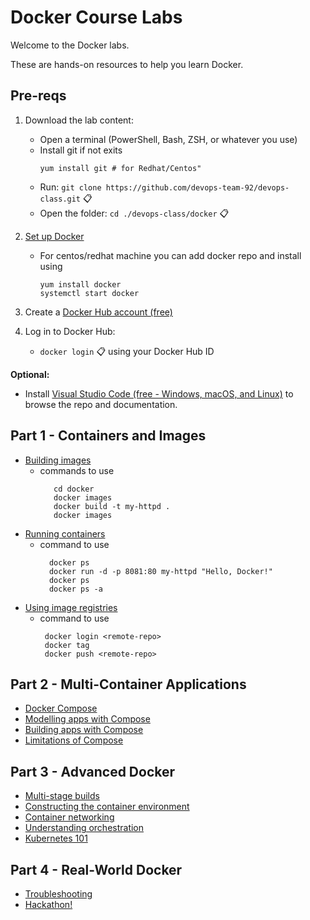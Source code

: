 # Docker Course Labs

Welcome to the Docker labs.

These are hands-on resources to help you learn Docker.

## Pre-reqs

1. Download the lab content:
    - Open a terminal (PowerShell, Bash, ZSH, or whatever you use)
    - Install git if not exits
      ```
      yum install git # for Redhat/Centos"
      ```
    - Run: `git clone https://github.com/devops-team-92/devops-class.git` 📋
    - Open the folder: `cd ./devops-class/docker` 📋
   
1. [Set up Docker ](https://docs.docker.com/get-docker/)
   - For centos/redhat machine you can add docker repo and install using
     ```
     yum install docker
     systemctl start docker
     ```
3. Create a [Docker Hub account (free)](https://hub.docker.com/)

5. Log in to Docker Hub:
    - `docker login` 📋 using your Docker Hub ID

**Optional:**
- Install [Visual Studio Code (free - Windows, macOS, and Linux)](https://code.visualstudio.com/) to browse the repo and documentation.

## Part 1 - Containers and Images
- [Building images](https://docker.courselabs.co/labs/images/)
  - commands to use
     ```
        cd docker
        docker images
        docker build -t my-httpd .
        docker images
     ```
- [Running containers](https://docker.courselabs.co/labs/containers/)
  - command to use
    ```
      docker ps
      docker run -d -p 8081:80 my-httpd "Hello, Docker!"
      docker ps
      docker ps -a
    ```
- [Using image registries](https://docker.courselabs.co/labs/registries/)
  - command to use
    ```
     docker login <remote-repo>
     docker tag
     docker push <remote-repo>
    ```

## Part 2 - Multi-Container Applications

- [Docker Compose](https://docker.courselabs.co/lab2/docker-compose)
- [Modelling apps with Compose](https://docker.courselabs.co/lab2/modelling-apps)
- [Building apps with Compose](https://docker.courselabs.co/lab2/building-apps)
- [Limitations of Compose](https://docker.courselabs.co/lab2/compose-limitations)

## Part 3 - Advanced Docker

- [Multi-stage builds](https://docker.courselabs.co/lab3/multi-stage-builds)
- [Constructing the container environment](https://docker.courselabs.co/labs/env/)
- [Container networking](https://docker.courselabs.co/lab3/container-networking)
- [Understanding orchestration](https://docker.courselabs.co/lab3/orchestration)
- [Kubernetes 101](https://docker.courselabs.co/lab3/kubernetes-101)

## Part 4 - Real-World Docker

- [Troubleshooting](https://docker.courselabs.co/lab4/troubleshooting)
- [Hackathon!](https://docker.courselabs.co/lab4/hackathon)

